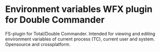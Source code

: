 # Environment variables WFX plugin for Double Commander

FS-plugin for Total/Double Commander. Intended for viewing and editing environment variables of current process (TC), current user and system.
Opensource and crossplatform.